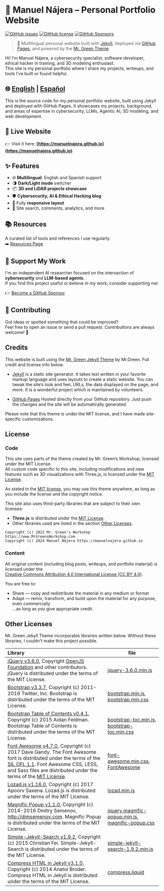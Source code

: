 # 🧠 Manuel Nájera – Personal Portfolio Website

[![GitHub issues](https://img.shields.io/github/issues/manuelnajera/manuelnajera.github.io)](https://github.com/manuelnajera/manuelnajera.github.io/issues)
[![GitHub license](https://img.shields.io/github/license/manuelnajera/manuelnajera.github.io)](https://github.com/manuelnajera/manuelnajera.github.io/blob/main/LICENSE.txt)
[![GitHub Sponsors](https://shields.io/badge/Github%20Sponsors-Support%20me-blue?logo=GitHub+Sponsors)](https://github.com/sponsors/manuelnajera "Support me on GitHub Sponsors")

> 🚀 Multilingual personal website built with [Jekyll](https://jekyllrb.com/), deployed via [GitHub Pages](https://pages.github.com/), and powered by the [Mr. Green Theme](https://github.com/MrGreensWorkshop/MrGreen-JekyllTheme).

Hi! I’m Manuel Nájera, a cybersecurity specialist, software developer, ethical hacker in training, and 3D modeling enthusiast.  
This site is my personal portfolio where I share my projects, writeups, and tools I’ve built or found helpful.

🌐 [English](#readme) | [Español](https://github.com/manuelnajera/manuelnajera.github.io/blob/main/README-es.md#readme)
---

<!-- outline-start -->
  This is the source code for my personal portfolio website, built using Jekyll and deployed with GitHub Pages. It showcases my projects, background, and areas of expertise in cybersecurity, LLMs, Agentic AI, 3D modeling, and web development.

## 🔗 Live Website

👉 Visit it here: **[https://manuelnajera.github.io](https://manuelnajera.github.io)**

<!-- outline-end -->

## ✨ Features

- 🌐 **Multilingual**: English and Spanish support
- 🌗 **Dark/Light mode** switcher
- 📦 **3D and LiDAR projects showcase**
- 🛡️ **Cybersecurity, AI & Ethical Hacking blog**
- 📱 Fully **responsive layout**
- 🔎 Site search, comments, analytics, and more

## 📚 Resources

A curated list of tools and references I use regularly:  
➡️ [Resources Page](https://manuelnajera.github.io/tabs/links.html)

## 💖 Support My Work

I'm an independent AI researcher focused on the intersection of **cybersecurity** and **LLM-based agents**.  
If you find this project useful or believe in my work, consider supporting me:

👉 [Become a GitHub Sponsor](https://github.com/sponsors/manuelnajera)

## 🤝 Contributing

Got ideas or spotted something that could be improved?  
Feel free to open an issue or send a pull request. Contributions are always welcome! 🙌

## Credits
This website is built using the [Mr. Green Jekyll Theme](https://github.com/MrGreensWorkshop/MrGreen-JekyllTheme) by Mr.Green. Full credit and license info below.

- [Jekyll](https://jekyllrb.com/) is a static site generator. It takes text written in your favorite markup language and uses layouts to create a static website. You can tweak the site’s look and feel, URLs, the data displayed on the page, and more. It is a wonderful project which is maintained by volunteers.

- [GitHub Pages](https://pages.github.com/) Hosted directly from your GitHub repository. Just push the changes and the site will be automatically generated.

Please note that this theme is under the MIT license, and I have made site-specific customizations.

## License

### Code

This site uses parts of the theme created by Mr. Green’s Workshop, licensed under the MIT License.  
All custom code specific to this site, including modifications and new features such as 3D visualizations with Three.js, is licensed under the [MIT License](https://opensource.org/licenses/MIT).

As stated in the [MIT license](https://github.com/manuelnajera/manuelnajera.github.io/blob/main/LICENSE.txt), you may use this theme anywhere, as long as you include the license and the copyright notice.

This site also uses third-party libraries that are subject to their own licenses:

- **Three.js** is distributed under the [MIT License](https://github.com/mrdoob/three.js/blob/dev/LICENSE).
- Other libraries used are listed in the section [Other Licenses](#other-licenses).

`Copyright (c) 2022 Mr. Green's Workshop https://www.MrGreensWorkshop.com`  
`Copyright (c) 2024 Manuel Nájera https://manuelnajera.github.io`

### Content

All original content (including blog posts, writeups, and portfolio material) is licensed under the  
[Creative Commons Attribution 4.0 International License (CC BY 4.0)](https://creativecommons.org/licenses/by/4.0/).

You are free to:
- Share — copy and redistribute the material in any medium or format
- Adapt — remix, transform, and build upon the material for any purpose, even commercially  
...as long as you give appropriate credit.

## Other Licenses

Mr. Green Jekyll Theme incorporates libraries written below. Without these libraries, I couldn't make this project possible.

| Library                              | file |
| :----------------------------------- | ---- |
| [jQuery v3.6.0](https://github.com/jquery/jquery/tree/3.6.0), Copyright [OpenJS Foundation](https://openjsf.org) and other contributors. jQuery is distributed under the terms of the MIT License. | [jquery-3.6.0.min.js](https://github.com/MrGreensWorkshop/MrGreen-JekyllTheme/blob/main/assets/js/jquery-3.6.0.min.js) |
| [Bootstrap v3.3.7](https://github.com/twbs/bootstrap/tree/v3.3.7), Copyright (c) 2011-2016 Twitter, Inc. Bootstrap is distributed under the terms of the MIT License. | [bootstrap.min.js](https://github.com/MrGreensWorkshop/MrGreen-JekyllTheme/blob/main/assets/js/bootstrap.min.js), [bootstrap.min.css](assets/css/bootstrap.min.css) |
| [Bootstrap Table of Contents v0.4.1](https://github.com/afeld/bootstrap-toc/tree/v0.4.1), Copyright (c) 2015 Aidan Feldman. Bootstrap Table of Contents is distributed under the terms of the MIT License. | [bootstrap-toc.min.js](https://github.com/MrGreensWorkshop/MrGreen-JekyllTheme/blob/main/assets/js/bootstrap-toc.min.js), [bootstrap-toc.min.css](assets/css/bootstrap-toc.min.css) |
| [Font Awesome v4.7.0](https://github.com/FortAwesome/Font-Awesome/tree/v4.7.0), Copyright (c) 2017 Dave Gandy. The Font Awesome font is distributed under the terms of the [SIL OFL 1.1](http://scripts.sil.org/OFL). Font Awesome CSS, LESS, and Sass files are distributed under the terms of the [MIT License](https://opensource.org/licenses/mit-license.html). | [font-awesome.min.css](https://github.com/MrGreensWorkshop/MrGreen-JekyllTheme/blob/main/assets/css/font-awesome.min.css), [FontAwesome](https://github.com/MrGreensWorkshop/MrGreen-JekyllTheme/blob/main/assets/fonts/) |
| [Lozad.js v1.16.0](https://github.com/ApoorvSaxena/lozad.js/tree/v1.16.0), Copyright (c) 2017 Apoorv Saxena. Lozad.js is distributed under the terms of the MIT License. | [lozad.min.js](https://github.com/MrGreensWorkshop/MrGreen-JekyllTheme/blob/main/assets/js/lozad.min.js) |
| [Magnific Popup v1.1.0](https://github.com/dimsemenov/Magnific-Popup/tree/1.1.0), Copyright (c) 2014-2016 Dmitry Semenov, http://dimsemenov.com. Magnific Popup is distributed under the terms of the MIT License. | [jquery.magnific-popup.min.js](https://github.com/MrGreensWorkshop/MrGreen-JekyllTheme/blob/main/assets/js/jquery.magnific-popup.min.js), [magnific-popup.css](assets/css/magnific-popup.css) |
| [Simple-Jekyll-Search v1.9.2](https://github.com/christian-fei/Simple-Jekyll-Search/tree/v1.9.2), Copyright (c) 2015 Christian Fei. Simple-Jekyll-Search is distributed under the terms of the MIT License. | [simple-jekyll-search-1.9.2.min.js](https://github.com/MrGreensWorkshop/MrGreen-JekyllTheme/blob/main/assets/js/simple-jekyll-search-1.9.2.min.js) |
| [Compress HTML in Jekyll v3.1.0](https://github.com/penibelst/jekyll-compress-html/tree/v3.1.0), Copyright (c) 2014 Anatol Broder. Compress HTML in Jekyll is distributed under the terms of the MIT License. | [compress.liquid](https://github.com/MrGreensWorkshop/MrGreen-JekyllTheme/blob/main/_layouts/util/compress.liquid) |

